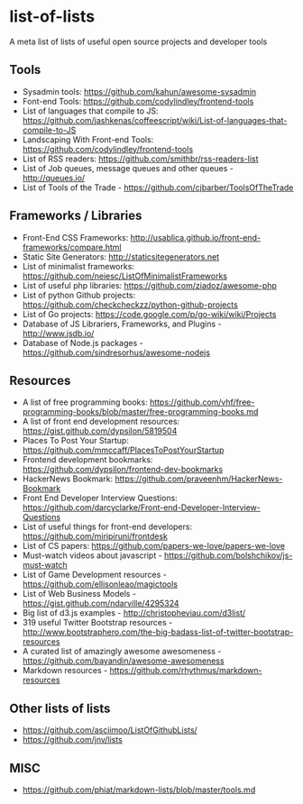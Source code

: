 list-of-lists
=============

A meta list of lists of useful open source projects and developer tools

## Tools

- Sysadmin tools: https://github.com/kahun/awesome-sysadmin
- Font-end Tools: https://github.com/codylindley/frontend-tools
- List of languages that compile to JS: https://github.com/jashkenas/coffeescript/wiki/List-of-languages-that-compile-to-JS
- Landscaping With Front-end Tools: https://github.com/codylindley/frontend-tools
- List of RSS readers: https://github.com/smithbr/rss-readers-list
- List of Job queues, message queues and other queues - http://queues.io/
- List of Tools of the Trade - https://github.com/cjbarber/ToolsOfTheTrade

## Frameworks / Libraries

- Front-End CSS Frameworks: http://usablica.github.io/front-end-frameworks/compare.html
- Static Site Generators: http://staticsitegenerators.net
- List of minimalist frameworks: https://github.com/neiesc/ListOfMinimalistFrameworks
- List of useful php libraries: https://github.com/ziadoz/awesome-php
- List of python Github projects: https://github.com/checkcheckzz/python-github-projects
- List of Go projects: https://code.google.com/p/go-wiki/wiki/Projects
- Database of JS Librariers, Frameworks, and Plugins - http://www.jsdb.io/
- Database of Node.js packages - https://github.com/sindresorhus/awesome-nodejs

## Resources

- A list of free programming books: https://github.com/vhf/free-programming-books/blob/master/free-programming-books.md
- A list of front end development resources: https://gist.github.com/dypsilon/5819504
- Places To Post Your Startup: https://github.com/mmccaff/PlacesToPostYourStartup
- Frontend development bookmarks: https://github.com/dypsilon/frontend-dev-bookmarks
- HackerNews Bookmark: https://github.com/praveenhm/HackerNews-Bookmark
- Front End Developer Interview Questions: https://github.com/darcyclarke/Front-end-Developer-Interview-Questions
- List of useful things for front-end developers: https://github.com/miripiruni/frontdesk
- List of CS papers: https://github.com/papers-we-love/papers-we-love
- Must-watch videos about javascript - https://github.com/bolshchikov/js-must-watch
- List of Game Development resources - https://github.com/ellisonleao/magictools
- List of Web Business Models - https://gist.github.com/ndarville/4295324
- Big list of d3.js examples - http://christopheviau.com/d3list/
- 319 useful Twitter Bootstrap resources - http://www.bootstraphero.com/the-big-badass-list-of-twitter-bootstrap-resources
- A curated list of amazingly awesome awesomeness - https://github.com/bayandin/awesome-awesomeness
- Markdown resources - https://github.com/rhythmus/markdown-resources

## Other lists of lists

- https://github.com/asciimoo/ListOfGithubLists/
- https://github.com/jnv/lists

## MISC

- https://github.com/phiat/markdown-lists/blob/master/tools.md
